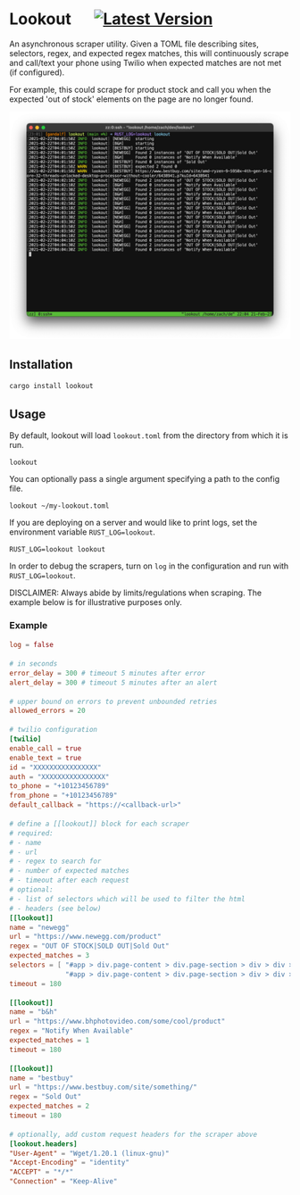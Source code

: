 Lookout &emsp; [![Latest Version]][crates.io]
=============================================
[Latest Version]: https://img.shields.io/crates/v/lookout.svg
[crates.io]: https://crates.io/crates/lookout

An asynchronous scraper utility. Given a TOML file describing sites, selectors, regex, and expected
regex matches, this will continuously scrape and call/text your phone using Twilio when expected
matches are not met (if configured).

For example, this could scrape for product stock and call you when the expected 'out of stock'
elements on the page are no longer found.

![lookout screenshot](demo.png)

Installation
------------

```bash
cargo install lookout
```

Usage
-----
By default, lookout will load `lookout.toml` from the directory from which it is run.
```
lookout
```

You can optionally pass a single argument specifying a path to the config file.
```
lookout ~/my-lookout.toml
```

If you are deploying on a server and would like to print logs, set the environment variable `RUST_LOG=lookout`.
```
RUST_LOG=lookout lookout
```

In order to debug the scrapers, turn on `log` in the configuration and run with `RUST_LOG=lookout`.

DISCLAIMER: Always abide by limits/regulations when scraping. The example below is for illustrative
purposes only.

### Example
```toml
log = false

# in seconds
error_delay = 300 # timeout 5 minutes after error
alert_delay = 300 # timeout 5 minutes after an alert

# upper bound on errors to prevent unbounded retries
allowed_errors = 20 

# twilio configuration
[twilio]
enable_call = true
enable_text = true
id = "XXXXXXXXXXXXXXXX"
auth = "XXXXXXXXXXXXXXXX"
to_phone = "+10123456789"
from_phone = "+10123456789"
default_callback = "https://<callback-url>"

# define a [[lookout]] block for each scraper
# required:
# - name
# - url
# - regex to search for
# - number of expected matches
# - timeout after each request
# optional:
# - list of selectors which will be used to filter the html
# - headers (see below)
[[lookout]]
name = "newegg"
url = "https://www.newegg.com/product"
regex = "OUT OF STOCK|SOLD OUT|Sold Out"
expected_matches = 3
selectors = [ "#app > div.page-content > div.page-section > div > div > div.row-side > div.product-buy-box",
              "#app > div.page-content > div.page-section > div > div > div.row-body > div.product-main.display-flex > div" ]
timeout = 180

[[lookout]]
name = "b&h"
url = "https://www.bhphotovideo.com/some/cool/product"
regex = "Notify When Available"
expected_matches = 1
timeout = 180

[[lookout]]
name = "bestbuy"
url = "https://www.bestbuy.com/site/something/"
regex = "Sold Out"
expected_matches = 2
timeout = 180

# optionally, add custom request headers for the scraper above
[lookout.headers]
"User-Agent" = "Wget/1.20.1 (linux-gnu)"
"Accept-Encoding" = "identity"
"ACCEPT" = "*/*"
"Connection" = "Keep-Alive"
```
